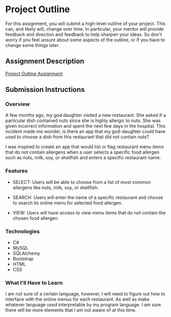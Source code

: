 # Project Outline
For this assignment, you will submit a high-level outline of your project. This can, and likely will, change over time. In particular, your mentor will provide feedback and direction and feedback to help sharpen your ideas. So don't worry if you feel unsure about some aspects of the outline, or if you have to change some things later.

## Assignment Description
[Project Outline Assignment](https://education.launchcode.org/liftoff/assignments/project-outline/)

## Submission Instructions

### Overview
A few months ago, my god daughter visited a new restaurant. She asked if a particular dish contained nuts since she is highly allergic to nuts. She was given incorrect information and spent the next few days in the hospital. This incident made me wonder, is there an app that my god-daughter could have used to choose a dish from this restaurant that did not contain nuts?

I was inspired to create an app that would list or flag restaurant menu items that do not contain allergens when a user selects a specific food allergen such as nuts, milk, soy, or shellfish and enters a specific restaurant name.

### Features
* SELECT: Users will be able to choose from a list of most common allergens like nuts, milk, soy, or shellfish.

* SEARCH: Users will enter the name of a specific restaurant and choose to search its online menu for selected food allergen.

* VIEW: Users will have access to view menu items that do not contain the chosen food allergen.


### Technologies
* C#
* MySQL
* SQLAlchemy
* Bootstrap
* HTML
* CSS

### What I'll Have to Learn
I am not sure of a certain language, however, I will need to figure out how to interface with the online menus for each restaurant. As well as make whatever language used interpretable by my program language. I am sure there will be more elements that I am not aware of at this time.
